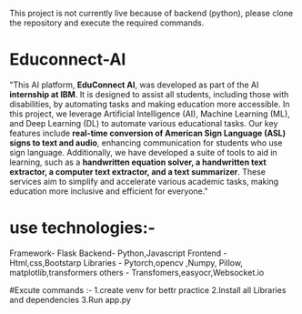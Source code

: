 This project is not currently live because of backend (python), please clone the repository and execute the required commands.
# Educonnect-AI

"This AI platform, **EduConnect AI**, was developed as part of the AI **internship at IBM**. It is designed to assist all students, including those with disabilities, by automating tasks and making education more accessible. In this project, we leverage Artificial Intelligence (AI), Machine Learning (ML), and Deep Learning (DL) to automate various educational tasks. Our key features include **real-time conversion of American Sign Language (ASL) signs to text and audio**, enhancing communication for students who use sign language. Additionally, we have developed a suite of tools to aid in learning, such as a **handwritten equation solver, a handwritten text extractor, a computer text extractor, and a text summarizer**. These services aim to simplify and accelerate various academic tasks, making education more inclusive and efficient for everyone."

# use technologies:-
Framework- Flask
Backend- Python,Javascript
Frontend - Html,css,Bootstarp
Libraries - Pytorch,opencv ,Numpy, Pillow, matplotlib,transformers
others - Transfomers,easyocr,Websocket.io

#Excute commands :-
1.create venv for bettr practice 
2.Install all Libraries and dependencies
3.Run app.py 
